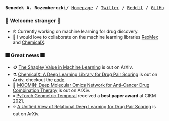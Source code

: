 <p><pre align="center">
<strong>Benedek A. Rozemberczki/</strong> <a href="https://github.com/benedekrozemberczki/benedekrozemberczk">Homepage</a> / <a href="https://twitter.com/benedekrozemberczki">Twitter</a> / <a href="https://www.reddit.com/user/benitorosenberg/submitted/?sort=top">Reddit</a> / <a href="https://github.com/benedekrozemberczki">GitHub</a> / <a href="https://scholar.google.com/citations?user=pa8DvbkAAAAJ&hl=en&oi=ao">Google Scholar</a></pre></p>

### :sparkler: Welcome stranger :sparkler:
- :alarm_clock: Currently working on machine learning for drug discovery.
- :robot: I would love to collaborate on the machine learning libraries [RexMex](https://github.com/AstraZeneca/rexmex) and  [ChemicalX](https://github.com/AstraZeneca/chemicalx).

### :fireworks: Great news :fireworks:
- 🪙 [The Shapley Value in Machine Learning](https://arxiv.org/abs/2202.05594) is out on ArXiv.
- ⚗️ [ChemicalX: A Deep Learning Library for Drug Pair Scoring](https://arxiv.org/abs/2202.05240) is out on Arxiv, checkout the [code](https://github.com/AstraZeneca/chemicalx).
- :dna: [MOOMIN: Deep Molecular Omics Network for Anti-Cancer Drug Combination Therapy](https://arxiv.org/pdf/2110.15087.pdf) is out on ArXiv.
- :diamonds: [PyTorch Geometric Temporal](https://arxiv.org/abs/2104.07788) received a **best paper award** at CIKM 2021.
- :star: [A Unified View of Relational Deep Learning for Drug Pair Scoring](https://arxiv.org/abs/2111.02916) is out on ArXiv.
